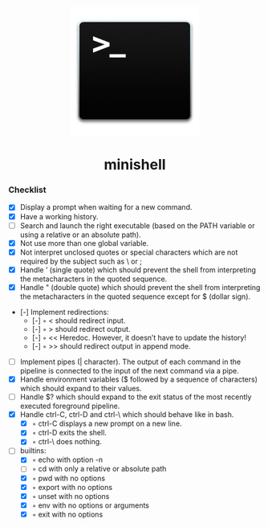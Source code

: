 <p align="center">
  <img width="256" height="256" src="logo.png">
</p>

<h1 align="center">minishell</h1>
<h3 align="left">Checklist</h3>

- [x] Display a prompt when waiting for a new command.
- [x] Have a working history.
- [ ] Search and launch the right executable (based on the PATH variable or using a relative or an absolute path).
- [x] Not use more than one global variable.
- [x] Not interpret unclosed quotes or special characters which are not required by the subject such as \ or ;
- [x] Handle ’ (single quote) which should prevent the shell from interpreting the metacharacters in the quoted sequence.
- [x] Handle " (double quote) which should prevent the shell from interpreting the metacharacters in the quoted sequence except for $ (dollar sign).
- [-] Implement redirections:
  - [-] ◦ < should redirect input.
  - [-] ◦ > should redirect output.
  - [-] ◦ << Heredoc. However, it doesn’t have to update the history!
  - [-] ◦ >> should redirect output in append mode.
- [ ] Implement pipes (| character). The output of each command in the pipeline is connected to the input of the next command via a pipe.
- [x] Handle environment variables ($ followed by a sequence of characters) which should expand to their values.
- [ ] Handle $? which should expand to the exit status of the most recently executed foreground pipeline.
- [x] Handle ctrl-C, ctrl-D and ctrl-\ which should behave like in bash.
  - [x] ◦ ctrl-C displays a new prompt on a new line.
  - [x] ◦ ctrl-D exits the shell.
  - [x] ◦ ctrl-\ does nothing.
- [ ] builtins:
  - [x] ◦ echo with option -n
  - [ ] ◦ cd with only a relative or absolute path
  - [x] ◦ pwd with no options
  - [x] ◦ export with no options
  - [x] ◦ unset with no options
  - [x] ◦ env with no options or arguments
  - [x] ◦ exit with no options
